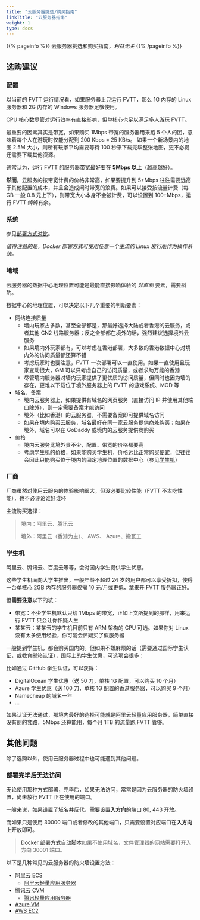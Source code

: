 ```yaml
---
title: "云服务器挑选/购买指南"
linkTitle: "云服务器指南"
weight: 1
type: docs
---
```


{{% pageinfo %}}
云服务器挑选和购买指南，*利益无关*
{{% /pageinfo %}}

## 选购建议

### 配置
以当前的 FVTT 运行情况看，如果服务器上只运行 FVTT，那么 1G 内存的 Linux 服务器和 2G 内存的 Windows 服务器足够使用。

CPU 核心数尽管对运行效率有直接影响，但单核心也足以满足多人游玩 FVTT。

最重要的因素其实是带宽，如果购买 1Mbps 带宽的服务器用来跑 5 个人的团，意味着每个人在游玩时仅能分配到 200 Kbps = 25 KB/s。
如果一个新场景内的地图 2.5M 大小，则所有玩家平均需要等待 100 秒来下载完毕整张地图，更不必提还需要下载其他资源。

通常认为，运行 FVTT 的服务器带宽最好要在 **5Mbps 以上**（越高越好）。

**然而**，云服务的按带宽计费的价格非常高，如果要提升到 5+Mbps 往往需要远高于其他配置的成本，并且会造成闲时带宽的浪费。如果可以接受按流量计费（每 GB 一般 0.8 元上下），则带宽大小本身不会被计费，可以设置到 100+Mbps，运行 FVTT 绰绰有余。

### 系统
参见[部署方式对比](../#服务器部署方式对比)。

*值得注意的是，Docker 部署方式可使用任意一个主流的 Linux 发行版作为操作系统。*

### 地域
云服务器的数据中心地理位置可能是最能直接影响体验的 *非直观* 要素，需要斟酌。

数据中心的地理位置，可以决定以下几个重要的判断要素：
- 网络连接质量
    - 墙内玩家占多数，甚至全部都是，那最好选择大陆或者香港的云服务，或者其他 CN2 线路服务器；反之全部都在境外的话，强烈建议选择境外云服务
    - 如果境内外玩家都有，可以考虑在香港部署，大多数的香港数据中心对境内外的访问质量都还算不错
    - 考虑玩家时也要注意，FVTT 一次部署可以一直使用。如果一直使用且玩家变动很大，GM 可以只考虑自己的访问质量，或者求助万能的香港
    - 尽管境内服务器对墙内玩家提供了更优质的访问质量，但同时也因为墙的存在，更难以下载位于境外服务器上的 FVTT 的游戏系统、MOD 等
- 域名、备案
    - 境内云服务器上，如果提供有域名的网页服务（直接访问 IP 并使用其他端口除外），则一定需要备案才能访问
    - 境外（比如香港）的云服务器，不需要备案即可提供域名访问
    - 如果在境内购买云服务，域名最好在同一家云服务提供商处购买；如果在境外，域名可以在 GoDaddy 或境内的云服务提供商购买
- 价格
    - 境内云服务比境外贵不少，配置、带宽的价格都要高
    - 考虑学生机的价格，如果能购买学生机，价格远比正常购买便宜，但往往会因此只能购买位于境内的固定地理位置的数据中心（参见[学生机](#学生机)）

### 厂商
厂商虽然对使用云服务的体验影响很大，但没必要比较性能（FVTT 不太吃性能），也不必评论谁好谁坏

主流购买选择：
> 境内：阿里云、腾讯云
> 
> 境外：阿里云（香港为主）、 AWS、 Azure、搬瓦工

### 学生机
阿里云、腾讯云、百度云等等，会对国内学生提供学生优惠。

这些学生机面向大学生推出，一般年龄不超过 24 岁的用户都可以享受折扣，使得一台单核心 2GB 内存的服务器仅需 10 元/月或更低，拿来开 FVTT 服务器正好。

但**需要注意**以下的坑：
- 带宽：不少学生机默认只给 1Mbps 的带宽，正如上文所提到的那样，用来运行 FVTT 只会让你怀疑人生
- 某某云：某某云的学生机目前只有 ARM 架构的 CPU 可选。如果你对 Linux 没有太多使用经验，你可能会怀疑买了假服务器

一般提到学生机，都会购买国内的。但如果不嫌麻烦的话（需要通过国际学生认证，或教育邮箱认证），国际上的学生优惠，可选项会很多：

比如通过 GitHub 学生认证，可以获得：
- DigitalOcean 学生优惠（送 50 刀，单核 1G 配置，可以购买 10 个月）
- Azure 学生优惠（送 100 刀，单核 1G 配置的香港服务器，可以购买 9 个月）
- Namecheap 的域名一年
- ...

如果认证无法通过，那境内最好的选择可能就是阿里云轻量应用服务器，简单直接没有别的套路，5Mbps 还算能用，每个月 1TB 的流量跑 FVTT 管够。

## 其他问题
除了选购以外，使用云服务器过程中也可能遇到其他问题。

### 部署完毕后无法访问 
无论使用那种方式部署，完毕后，如果无法访问，常常是因为云服务器的防火墙设置，尚未放行 FVTT 正在使用的端口。

一般来说，如果设置了域名并反代，需要设置**入方向**的端口 80, 443 开放。

而如果只是使用 30000 端口或者修改的其他端口，只需要设置对应端口在**入方向**上开放即可。

> [Docker 部署方式自动脚本](../docker/#自动部署脚本中文社区-使用教程)如果不使用域名，文件管理器的网站需要打开入方向 30001 端口。

以下是几种常见的云服务器的防火墙设置方法：
- [阿里云 ECS](https://help.aliyun.com/document_detail/25471.html)
    - [阿里云轻量应用服务器](https://help.aliyun.com/document_detail/59086.html)
- [腾讯云 CVM](https://cloud.tencent.com/document/product/213/15377)
    - [腾讯轻量应用服务器](https://cloud.tencent.com/document/product/1207/44577)
- [Azure VM](https://docs.microsoft.com/zh-cn/azure/virtual-machines/windows/nsg-quickstart-portal)
- [AWS EC2](https://aws.amazon.com/cn/premiumsupport/knowledge-center/connect-http-https-ec2/)
